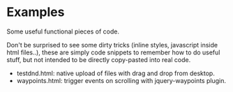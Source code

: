 Examples
========

Some useful functional pieces of code.

Don't be surprised to see some dirty tricks (inline styles, javascript inside html files..), these are simply code snippets to remember how to do useful stuff, but not intended to be directly copy-pasted into real code.

* testdnd.html: native upload of files with drag and drop from desktop.
* waypoints.html: trigger events on scrolling with jquery-waypoints plugin.
